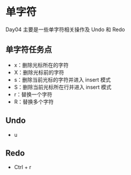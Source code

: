 # 单字符

Day04 主要是一些单字符相关操作及 Undo 和 Redo

## 单字符任务点

- x：删除光标所在的字符
- X：删除光标前的字符
- s：删除当前光标的字符并进入 insert 模式
- S：删除当前光标所在行并进入 insert 模式
- r：替换一个字符
- R：替换多个字符

## Undo

- u

## Redo

- Ctrl + r
